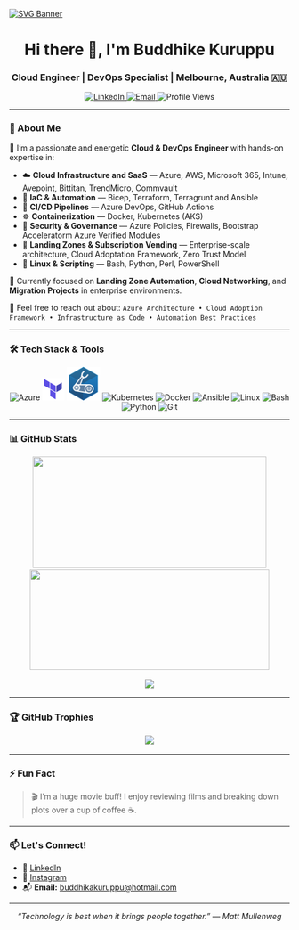 [![SVG Banner](https://svg-banners.vercel.app/api?type=glitch&text1=🤖%20Automatum%20🤹&width=1000&height=300)](https://github.com/Akshay090/svg-banners)

<h1 align="center">Hi there 👋, I'm Buddhike Kuruppu</h1>
<h3 align="center">Cloud Engineer | DevOps Specialist | Melbourne, Australia 🇦🇺</h3>

<p align="center">
  <a href="https://linkedin.com/in/buddhika-kuruppu" target="_blank">
    <img src="https://img.shields.io/badge/LinkedIn-Connect-blue?logo=linkedin" alt="LinkedIn" />
  </a>
  <a href="mailto:buddhikakuruppu@hotmail.com">
    <img src="https://img.shields.io/badge/Email-Contact-informational?logo=gmail" alt="Email" />
  </a>
  <img src="https://komarev.com/ghpvc/?username=buddhikakuruppu&label=Profile%20Views&color=0e75b6&style=flat" alt="Profile Views" />
</p>

---

### 🚀 About Me

🔧 I’m a passionate and energetic **Cloud & DevOps Engineer** with hands-on expertise in:

- ☁️ **Cloud Infrastructure and SaaS** — Azure, AWS, Microsoft 365, Intune, Avepoint, Bittitan, TrendMicro, Commvault
- 🧱 **IaC & Automation** — Bicep, Terraform, Terragrunt and Ansible
- 🔄 **CI/CD Pipelines** — Azure DevOps, GitHub Actions
- ☸️ **Containerization** — Docker, Kubernetes (AKS)
- 🔐 **Security & Governance** — Azure Policies, Firewalls, Bootstrap Acceleratorm Azure Verified Modules
- 🧭 **Landing Zones & Subscription Vending** — Enterprise-scale architecture, Cloud Adoptation Framework, Zero Trust Model
- 🐧 **Linux & Scripting** — Bash, Python, Perl, PowerShell

📌 Currently focused on **Landing Zone Automation**, **Cloud Networking**, and **Migration Projects** in enterprise environments.

💬 Feel free to reach out about:
`Azure Architecture • Cloud Adoption Framework • Infrastructure as Code • Automation Best Practices`

---

### 🛠️ Tech Stack & Tools

<p align="center">
  <img src="https://cdn.jsdelivr.net/gh/devicons/devicon/icons/azure/azure-original.svg" height="40" alt="Azure" />
  <img src="https://raw.githubusercontent.com/devicons/devicon/master/icons/terraform/terraform-original.svg" height="40" alt="Terraform" />
  <img src=https://raw.githubusercontent.com/Azure/azure-quickstart-templates/master/1-CONTRIBUTION-GUIDE/images/bicepLogoSmall.svg height="60" alt="Bicep" />
  <img src="https://cdn.jsdelivr.net/gh/devicons/devicon/icons/kubernetes/kubernetes-plain.svg" height="40" alt="Kubernetes" />
  <img src="https://cdn.jsdelivr.net/gh/devicons/devicon/icons/docker/docker-original.svg" height="40" alt="Docker" />
  <img src="https://cdn.jsdelivr.net/gh/devicons/devicon/icons/ansible/ansible-original.svg" height="40" alt="Ansible" />
  <img src="https://cdn.jsdelivr.net/gh/devicons/devicon/icons/linux/linux-original.svg" height="40" alt="Linux" />
  <img src="https://cdn.jsdelivr.net/gh/devicons/devicon/icons/bash/bash-original.svg" height="40" alt="Bash" />
  <img src="https://cdn.jsdelivr.net/gh/devicons/devicon/icons/python/python-original.svg" height="40" alt="Python" />
  <img src="https://cdn.jsdelivr.net/gh/devicons/devicon/icons/git/git-original.svg" height="40" alt="Git" />
</p>

---

### 📊 GitHub Stats

<p align="center">
  <img src="https://github-readme-stats.vercel.app/api?username=buddhika-kuruppu&show_icons=true&theme=radical" width="420" height="200" />
  <img src="https://github-readme-stats.vercel.app/api/top-langs/?username=buddhika-kuruppu&layout=compact&theme=radical" width="430" height="180" />
</p>

<p align="center">
  <img src="https://github-readme-streak-stats.herokuapp.com/?user=buddhika-kuruppu&theme=radical" height="180" />
</p>

---

### 🏆 GitHub Trophies

<p align="center">
  <img src="https://github-profile-trophy.vercel.app/?username=buddhika-kuruppu&theme=radical&no-frame=true&column=8" />
</p>

---

### ⚡ Fun Fact

> 🎬 I’m a huge movie buff! I enjoy reviewing films and breaking down plots over a cup of coffee ☕.

---

### 📫 Let's Connect!

- 🔗 [LinkedIn](https://linkedin.com/in/buddhika-kuruppu)
- 📸 [Instagram](https://instagram.com/buddhika.kuruppu)
- 📬 **Email:** buddhikakuruppu@hotmail.com

---

<p align="center">
  <i>“Technology is best when it brings people together.” — Matt Mullenweg</i>
</p>
